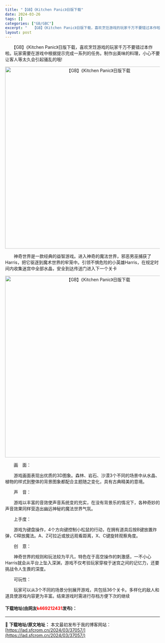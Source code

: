 ```yaml
---
title: "【GB】《Kitchen Panic》日版下载"
date: 2024-03-26
tags: []
categories: ["GB/GBC"]
excerpt: "　　【GB】《Kitchen Panic》日版下载，喜欢烹饪游戏的玩家千万不要错过本作啦。玩家需要在游戏中根据提示完成一系列的任务。制作出美味的料理，小心不要让客人等太久会引起骚乱的哦! 　　神奇世界是一款经典的益智游戏。进入神奇的魔法世界，邪恶男巫捕获了Harris，把它驱逐到魔术世界的牢笼中。引&hellip;"
layout: post
---
```


 <p>　　【GB】《Kitchen Panic》日版下载，喜欢烹饪游戏的玩家千万不要错过本作啦。玩家需要在游戏中根据提示完成一系列的任务。制作出美味的料理，小心不要让客人等太久会引起骚乱的哦!</p> <p align="center"><img align="" border="0" src="https://lad.sfcrom.cn/wp-content/uploads/2024/03/20240326_660280c8691d4.png" width="592" alt="【GB】《Kitchen Panic》日版下载" /></p> <p>　　神奇世界是一款经典的益智游戏。进入神奇的魔法世界，邪恶男巫捕获了Harris，把它驱逐到魔术世界的牢笼中。引领不惧危险的小英雄Harris，在规定时间内收集迷宫中全部水晶，安全到达传送门进入下一个关卡</p> <p align="center"><img align="" border="0" src="https://lad.sfcrom.cn/wp-content/uploads/2024/03/20240326_660280c910031.png" width="591" alt="【GB】《Kitchen Panic》日版下载" /></p> <p>　　画　面：</p> <p>　　游戏画面表现出优质的3D图象。森林、岩石、沙漠3个不同的场景中从水晶、植物的样式到整体的背景图象都配合主题随之变化，具有古典精美的意境。</p> <p>　　声　音：</p> <p>　　游戏以丰富的音效使声音系统变的充实，在没有背景乐的情况下，各种奇妙的声音效果同样营造出幽远神秘的魔法世界气氛。</p> <p>　　上手度：</p> <p>　　游戏为键盘操作，4个方向键控制小松鼠的行动，在拥有道具后按B键放置炸弹，C释放魔法。A、Z可拉近或放远观看距离，X、C键旋转观察角度。</p> <p>　　创　意：</p> <p>　　神奇世界的规则和玩法较为平凡，特色在于高空操作的刺激感，一不小心Harris就会从平台上坠入深渊，游戏不仅考验玩家穿梭于迷宫之间的记忆力，还要挑战令人生畏的深度。</p> <p>　　可玩性：</p> <p>　　玩家可以从3个不同的场景分别展开游戏，共包括36个关卡。多样化的敌人和道具使游戏内容更为丰富。结束游戏时需进行存档方便下次的继续</p> <p><h4>下载地址(由网友<font color="red">k469212431</font>发布)：</h4></p> 

---
📖 **下载地址/原文地址：** 本文最初发布于我的博客网站：[https://lad.sfcrom.cn/2024/03/37057/](https://lad.sfcrom.cn/2024/03/37057/)
